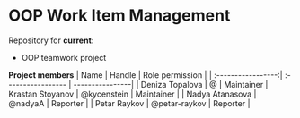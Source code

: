 # OOP Work Item Management


Repository for **current**:
* OOP teamwork project


**Project members**
| Name               | Handle		 	  | Role permission |
| :-----------------:| :----------------- | ----------------|
| Deniza Topalova    | @                  | Maintainer
| Krastan Stoyanov   | @kycenstein	 	  | Maintainer	    |
| Nadya Atanasova    | @nadyaA		 	  | Reporter	    |
| Petar Raykov	     | @petar-raykov      | Reporter	    |

